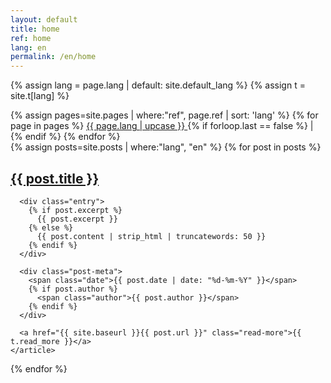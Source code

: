 ```yaml
---
layout: default
title: home
ref: home
lang: en
permalink: /en/home
---
```


{% assign lang = page.lang | default: site.default_lang %}
{% assign t = site.t[lang] %}

<!-- Language switcher -->
<div class="language-switcher">
  {% assign pages=site.pages | where:"ref", page.ref | sort: 'lang' %}
  {% for page in pages %}
    <a href="{{ site.baseurl }}{{ page.url }}" class="{{ page.lang }} {% if page.lang == lang %}active{% endif %}">
      {{ page.lang | upcase }}
    </a>
    {% if forloop.last == false %}
    |
    {% endif %}
  {% endfor %}
</div>

<div class="posts">
  {% assign posts=site.posts | where:"lang", "en" %}
  {% for post in posts %}
    <article class="post">
      <h1><a href="{{ site.baseurl }}{{ post.url }}">{{ post.title }}</a></h1>

      <div class="entry">
        {% if post.excerpt %}
          {{ post.excerpt }}
        {% else %}
          {{ post.content | strip_html | truncatewords: 50 }}
        {% endif %}
      </div>

      <div class="post-meta">
        <span class="date">{{ post.date | date: "%d-%m-%Y" }}</span>
        {% if post.author %}
          <span class="author">{{ post.author }}</span>
        {% endif %}
      </div>

      <a href="{{ site.baseurl }}{{ post.url }}" class="read-more">{{ t.read_more }}</a>
    </article>
  {% endfor %}
</div>